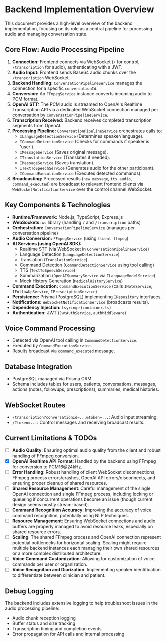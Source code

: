 # Backend Implementation Overview

This document provides a high-level overview of the backend implementation, focusing on its role as a central pipeline for processing audio and managing conversation state.

## Core Flow: Audio Processing Pipeline

1.  **Connection:** Frontend connects via WebSocket (`/` for control, `/transcription` for audio), authenticating with a JWT.
2.  **Audio Input:** Frontend sends Base64 audio chunks over the `/transcription` WebSocket.
3.  **Backend Handling:** `ConversationPipelineService` manages the connection for a specific `conversationId`.
4.  **Conversion:** An `FFmpegService` instance converts incoming audio to PCM format.
5.  **OpenAI STT:** The PCM audio is streamed to OpenAI's Realtime Transcription API via a dedicated WebSocket connection managed per conversation by `ConversationPipelineService`.
6.  **Transcription Received:** Backend receives completed transcription segments from OpenAI.
7.  **Processing Pipeline:** `ConversationPipelineService` orchestrates calls to:
    - `ILanguageDetectionService` (Determines speaker/language).
    - `ICommandDetectionService` (Checks for commands if speaker is 'user').
    - `IMessageService` (Saves original message).
    - `ITranslationService` (Translates if needed).
    - `IMessageService` (Saves translation).
    - `ITextToSpeechService` (Generates audio for the other participant).
    - `ICommandExecutionService` (Executes detected commands).
8.  **Broadcasting:** Processed results (`new_message`, `tts_audio`, `command_executed`) are broadcast to relevant frontend clients via `WebSocketNotificationService` over the control channel WebSocket.

## Key Components & Technologies

- **Runtime/Framework:** Node.js, TypeScript, Express.js
- **WebSockets:** `ws` library (handling `/` and `/transcription` paths)
- **Orchestration:** `ConversationPipelineService` (manages per-conversation pipeline)
- **Audio Conversion:** `FFmpegService` (using `fluent-ffmpeg`)
- **AI Services (using OpenAI SDK):**
    - Realtime STT (via WebSocket in `ConversationPipelineService`)
    - Language Detection (`LanguageDetectionService`)
    - Translation (`TranslationService`)
    - Command Detection (`CommandDetectionService` using tool calling)
    - TTS (`TextToSpeechService`)
    - Summarization (`OpenAISummaryService` via `ILanguageModelService`)
    - Mock History Generation (`MedicalHistoryService`)
- **Command Execution:** `CommandExecutionService` (calls `INoteService`, `IFollowUpService`, `IPrescriptionService`)
- **Persistence:** Prisma (PostgreSQL) implementing `IRepository` interfaces.
- **Notifications:** `WebSocketNotificationService` (broadcasts results).
- **Dependency Injection:** `tsyringe` (`container.ts`)
- **Authentication:** JWT (`JwtAuthService`, `authMiddleware`)

## Voice Command Processing

- Detected via OpenAI tool calling in `CommandDetectionService`.
- Executed by `CommandExecutionService`.
- Results broadcast via `command_executed` message.

## Database Integration

- PostgreSQL managed via Prisma ORM.
- Schema includes tables for users, patients, conversations, messages, actions (notes, followups, prescriptions), summaries, medical histories.

## WebSocket Routes

- `/transcription?conversationId=...&token=...`: Audio input streaming.
- `/?token=...`: Control messages and receiving broadcast results.

## Current Limitations & TODOs

- [ ] **Audio Quality**: Ensuring optimal audio quality from the client and robust handling of FFmpeg conversion.
- [x] **OpenAI Realtime API Format**: Handled by the backend using FFmpeg for conversion to PCM16@24kHz.
- [ ] **Error Handling**: Robust handling of client WebSocket disconnections, FFmpeg process errors/crashes, OpenAI API errors/disconnects, and ensuring proper cleanup of shared resources.
- [ ] **Shared Resource Management**: Careful management of the single OpenAI connection and single FFmpeg process, including locking or queueing if concurrent operations become an issue (though current design seems mostly stream-based).
- [ ] **Command Recognition Accuracy**: Improving the accuracy of voice command recognition, potentially using NLP techniques.
- [ ] **Resource Management**: Ensuring WebSocket connections and audio buffers are properly managed to avoid resource leaks, especially on shared resource errors.
- [ ] **Scaling**: The shared FFmpeg process and OpenAI connection represent potential bottlenecks for horizontal scaling. Scaling might require multiple backend instances each managing their own shared resources or a more complex distributed architecture.
- [ ] **Voice Command Customization**: Allowing for customization of voice commands per user or organization.
- [ ] **Voice Recognition and Diarization**: Implementing speaker identification to differentiate between clinician and patient.

## Debug Logging

The backend includes extensive logging to help troubleshoot issues in the audio processing pipeline:

- Audio chunk reception logging
- Buffer status and size tracking
- Transcription timing and completion events
- Error propagation for API calls and internal processing
